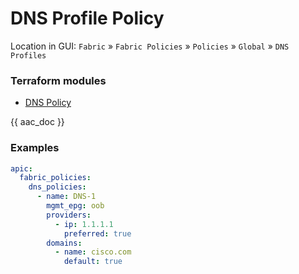# DNS Profile Policy

Location in GUI:
`Fabric` » `Fabric Policies` » `Policies` » `Global` » `DNS Profiles`

### Terraform modules

* [DNS Policy](https://registry.terraform.io/modules/netascode/dns-policy/aci/latest)

{{ aac_doc }}

### Examples

```yaml
apic:
  fabric_policies:
    dns_policies:
      - name: DNS-1
        mgmt_epg: oob
        providers:
          - ip: 1.1.1.1
            preferred: true
        domains:
          - name: cisco.com
            default: true
```
